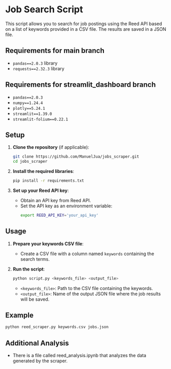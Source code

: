 # Job Search Script

This script allows you to search for job postings using the Reed API based on a list of keywords provided in a CSV file. The results are saved in a JSON file.

## Requirements for main branch

- `pandas==2.0.3` library
- `requests==2.32.3` library

## Requirements for streamlit_dashboard branch

- `pandas==2.0.3`
- `numpy==1.24.4`
- `plotly==5.24.1`
- `streamlit==1.39.0`
- `streamlit-folium==0.22.1`

## Setup

1. **Clone the repository** (if applicable):
    ```bash
    git clone https://github.com/ManuelJua/jobs_scraper.git 
    cd jobs_scraper
    ```

2. **Install the required libraries**:
    ```bash
    pip install -r requirements.txt
    ```

3. **Set up your Reed API key**:
    - Obtain an API key from Reed API.
    - Set the API key as an environment variable:
        ```bash
        export REED_API_KEY='your_api_key'
        ```

## Usage

1. **Prepare your keywords CSV file**:
    - Create a CSV file with a column named `keywords` containing the search terms.

2. **Run the script**:
    ```bash
    python script.py <keywords_file> <output_file>
    ```
    - `<keywords_file>`: Path to the CSV file containing the keywords.
    - `<output_file>`: Name of the output JSON file where the job results will be saved.

## Example

```bash
python reed_scraper.py keywords.csv jobs.json
```

## Additional Analysis

 - There is a file called reed_analysis.ipynb that analyzes the data generated by the scraper.  